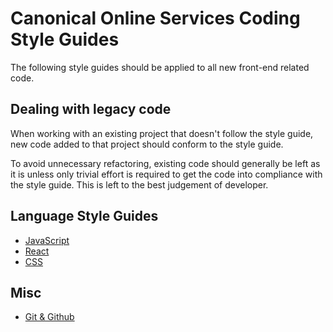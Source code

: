 # Canonical Online Services Coding Style Guides

The following style guides should be applied to all new front-end related code.

## Dealing with legacy code

When working with an existing project that doesn't follow the style guide, new code added to that project should conform to the style guide.

To avoid unnecessary refactoring, existing code should generally be left as it is unless only trivial effort is required to get the code into compliance with the style guide. This is left to the best judgement of developer.

## Language Style Guides

- [JavaScript](/style/javascript.md)
- [React](/style/react.md)
- [CSS](/style/css.md)

## Misc

- [Git & Github](/style/git.md)
